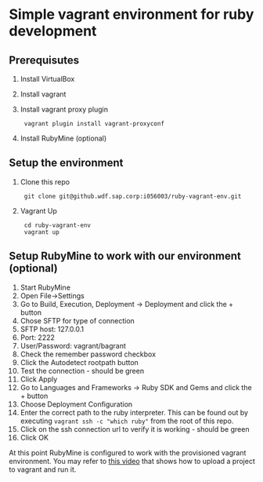 # Simple vagrant environment for ruby development

## Prerequisutes

1. Install VirtualBox
2. Install vagrant
3. Install vagrant proxy plugin

        vagrant plugin install vagrant-proxyconf
        
4. Install RubyMine (optional)


## Setup the environment

1. Clone this repo

        git clone git@github.wdf.sap.corp:i056003/ruby-vagrant-env.git
        
2. Vagrant Up

        cd ruby-vagrant-env
        vagrant up
        
## Setup RubyMine to work with our environment (optional)

1. Start RubyMine
2. Open File->Settings
  1. Go to Build, Execution, Deployment -> Deployment and click the + button
  1. Chose SFTP for type of connection
  1. SFTP host: 127.0.0.1
  1. Port: 2222
  1. User/Password: vagrant/bagrant
  1. Check the remember password checkbox
  1. Click the Autodetect rootpath button
  1. Test the connection - should be green
  1. Click Apply
3. Go to Languages and Frameworks -> Ruby SDK and Gems and click the + button
  1. Choose Deployment Configuration
  1. Enter the correct path to the ruby interpreter. This can be found out by executing `vagrant ssh -c "which ruby"` from the root of this repo.
  1. Click on the ssh connection url to verify it is working - should be green
  1. Click OK

At this point RubyMine is configured to work with the provisioned vagrant environment. You may refer to [this video](https://www.youtube.com/watch?v=5KQUhMM_99Y) that shows how to upload a project to vagrant and run it.
  

